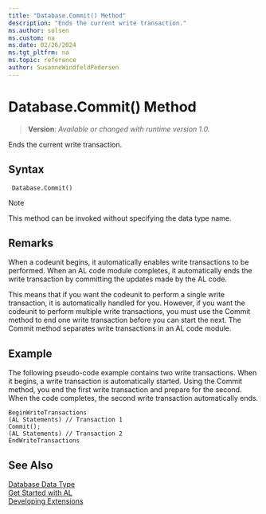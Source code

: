 ```yaml
---
title: "Database.Commit() Method"
description: "Ends the current write transaction."
ms.author: solsen
ms.custom: na
ms.date: 02/26/2024
ms.tgt_pltfrm: na
ms.topic: reference
author: SusanneWindfeldPedersen
---
```

[//]: # (START>DO_NOT_EDIT)
[//]: # (IMPORTANT:Do not edit any of the content between here and the END>DO_NOT_EDIT.)
[//]: # (Any modifications should be made in the .xml files in the ModernDev repo.)
# Database.Commit() Method
> **Version**: _Available or changed with runtime version 1.0._

Ends the current write transaction.


## Syntax
```AL
 Database.Commit()
```
> [!NOTE]
> This method can be invoked without specifying the data type name.


[//]: # (IMPORTANT: END>DO_NOT_EDIT)

## Remarks

When a codeunit begins, it automatically enables write transactions to be performed. When an AL code module completes, it automatically ends the write transaction by committing the updates made by the AL code.  

This means that if you want the codeunit to perform a single write transaction, it is automatically handled for you. However, if you want the codeunit to perform multiple write transactions, you must use the Commit method to end one write transaction before you can start the next. The Commit method separates write transactions in an AL code module.  

## Example

The following pseudo-code example contains two write transactions. When it begins, a write transaction is automatically started. Using the Commit method, you end the first write transaction and prepare for the second. When the code completes, the second write transaction automatically ends.  

```  
BeginWriteTransactions  
(AL Statements) // Transaction 1  
Commit();  
(AL Statements) // Transaction 2  
EndWriteTransactions   
```  

## See Also

[Database Data Type](database-data-type.md)  
[Get Started with AL](../../devenv-get-started.md)  
[Developing Extensions](../../devenv-dev-overview.md)
